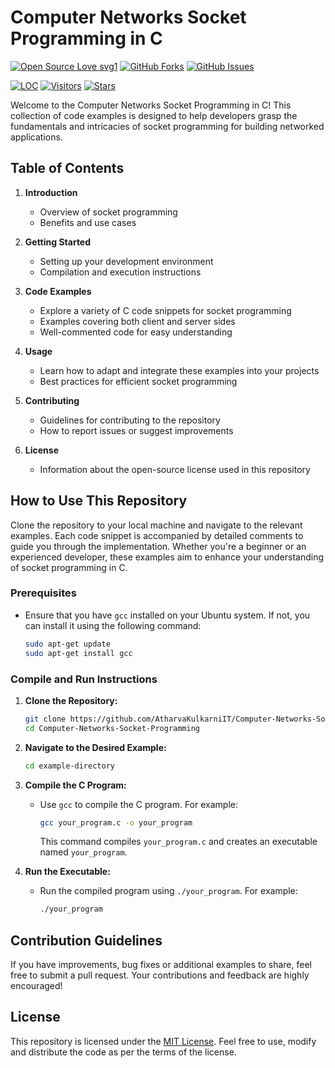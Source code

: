 # Computer Networks Socket Programming in C

[![Open Source Love svg1](https://badges.frapsoft.com/os/v1/open-source.svg?v=103)](#)
[![GitHub Forks](https://img.shields.io/github/forks/AtharvaKulkarniIT/Computer-Networks-Socket-Programming.svg?style=social&label=Fork&maxAge=2592000)](https://www.github.com/AtharvaKulkarniIT/Computer-Networks-Socket-Programming/fork)
[![GitHub Issues](https://img.shields.io/github/issues/AtharvaKulkarniIT/Travelscapes.svg?style=flat&label=Issues&maxAge=2592000)](https://www.github.com/AtharvaKulkarniIT/Computer-Networks-Socket-Programming/issues)

<a href="https://github.com/AtharvaKulkarniIT/Computer-Networks-Socket-Programming"><img src="https://sloc.xyz/github/AtharvaKulkarniIT/Computer-Networks-Socket-Programming" alt="LOC"/></a>
<a href="https://github.com/AtharvaKulkarniIT/Computer-Networks-Socket-Programming"><img src="https://visitor-badge.laobi.icu/badge?page_id=AtharvaKulkarniIT.Computer-Networks-Socket-Programming" alt="Visitors"/></a>
<a href="https://github.com/AtharvaKulkarniIT/Computer-Networks-Socket-Programming/stargazers"><img src="https://img.shields.io/github/stars/AtharvaKulkarniIT/Computer-Networks-Socket-Programming" alt="Stars"/></a>

Welcome to the Computer Networks Socket Programming in C! This collection of code examples is designed to help developers grasp the fundamentals and intricacies of socket programming for building networked applications.

## Table of Contents

1. **Introduction**
   - Overview of socket programming
   - Benefits and use cases

2. **Getting Started**
   - Setting up your development environment
   - Compilation and execution instructions

3. **Code Examples**
   - Explore a variety of C code snippets for socket programming
   - Examples covering both client and server sides
   - Well-commented code for easy understanding

4. **Usage**
   - Learn how to adapt and integrate these examples into your projects
   - Best practices for efficient socket programming

5. **Contributing**
   - Guidelines for contributing to the repository
   - How to report issues or suggest improvements

6. **License**
   - Information about the open-source license used in this repository

## How to Use This Repository

Clone the repository to your local machine and navigate to the relevant examples. Each code snippet is accompanied by detailed comments to guide you through the implementation. Whether you're a beginner or an experienced developer, these examples aim to enhance your understanding of socket programming in C.

### Prerequisites
- Ensure that you have `gcc` installed on your Ubuntu system. If not, you can install it using the following command:
  ```bash
  sudo apt-get update
  sudo apt-get install gcc
  ```

### Compile and Run Instructions

1. **Clone the Repository:**
   ```bash
   git clone https://github.com/AtharvaKulkarniIT/Computer-Networks-Socket-Programming.git
   cd Computer-Networks-Socket-Programming
   ```

2. **Navigate to the Desired Example:**
   ```bash
   cd example-directory
   ```

3. **Compile the C Program:**
   - Use `gcc` to compile the C program. For example:
     ```bash
     gcc your_program.c -o your_program
     ```
     This command compiles `your_program.c` and creates an executable named `your_program`.

4. **Run the Executable:**
   - Run the compiled program using `./your_program`. For example:
     ```bash
     ./your_program
     ```
## Contribution Guidelines

If you have improvements, bug fixes or additional examples to share, feel free to submit a pull request. Your contributions and feedback are highly encouraged!

## License

This repository is licensed under the [MIT License](LICENSE). Feel free to use, modify and distribute the code as per the terms of the license.
